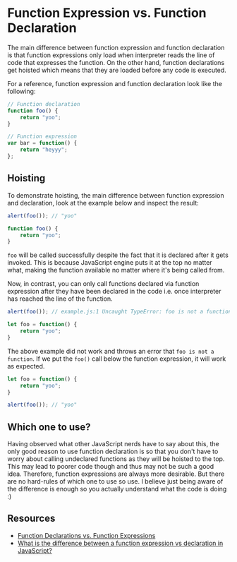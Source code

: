 # Function Expression vs. Function Declaration

The main difference between function expression and function declaration is that function expressions only load when interpreter reads the line of code that expresses the function. On the other hand, function declarations get hoisted which means that they are loaded before any code is executed. 

For a reference, function expression and function declaration look like the following:

```javascript
// Function declaration
function foo() {
	return "yoo";
}

// Function expression
var bar = function() {
    return "heyyy";
};
```

## Hoisting

To demonstrate hoisting, the main difference between function expression and declaration, look at the example below and inspect the result:

```javascript
alert(foo()); // "yoo"

function foo() {
	return "yoo";
}
```

`foo` will be called successfully despite the fact that it is declared after it gets invoked. This is because JavaScript engine puts it at the top no matter what, making the function available no matter where it's being called from.

Now, in contrast, you can only call functions declared via function expression after they have been declared in the code i.e. once interpreter has reached the line of the function.

```javascript
alert(foo()); // example.js:1 Uncaught TypeError: foo is not a function

let foo = function() {
	return "yoo";
}
```

The above example did not work and throws an error that `foo is not a function`. If we put the `foo()` call below the function expression, it will work as expected.

```javascript
let foo = function() {
	return "yoo";
}

alert(foo()); // "yoo"
```

## Which one to use?

Having observed what other JavaScript nerds have to say about this, the only good reason to use function declaration is so that you don't have to worry about calling undeclared functions as they will be hoisted to the top. This may lead to poorer code though and thus may not be such a good idea. Therefore, function expressions are always more desirable. But there are no hard-rules of which one to use so use. I believe just being aware of the difference is enough so you actually understand what the code is doing :)

## Resources

- [Function Declarations vs. Function Expressions](https://javascriptweblog.wordpress.com/2010/07/06/function-declarations-vs-function-expressions/)
- [What is the difference between a function expression vs declaration in JavaScript?](http://stackoverflow.com/questions/1013385/what-is-the-difference-between-a-function-expression-vs-declaration-in-javascrip)